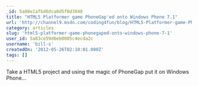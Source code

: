 ```yaml
---
_id: 5a88e1afbd6dca0d5f0d3048
title: "HTML5 Platformer game PhoneGap'ed onto Windows Phone 7.1"
url: 'http://channel9.msdn.com/coding4fun/blog/HTML5-Platformer-game-PhoneGaped-onto-Windows-Phone-715'
category: articles
slug: 'html5-platformer-game-phonegaped-onto-windows-phone-7-1'
user_id: 5a83ce59d6eb0005c4ecda2c
username: 'bill-s'
createdOn: '2012-05-26T02:10:01.000Z'
tags: []
---
```


Take a HTML5 project and using the magic of PhoneGap put it on Windows Phone...
